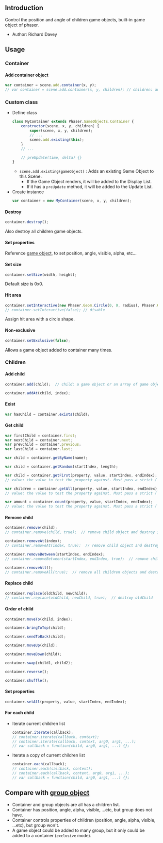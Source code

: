 ## Introduction

Control the position and angle of children game objects, built-in game object of phaser.

- Author: Richard Davey

## Usage

### Container

#### Add container object

```javascript
var container = scene.add.container(x, y);
// var container = scene.add.container(x, y, children); // children: an array of game object
```

### Custom class

- Define class
    ```javascript
    class MyContainer extends Phaser.GameObjects.Container {
        constructor(scene, x, y, children) {
            super(scene, x, y, children);
            // ...
            scene.add.existing(this);
        }
        // ...

        // preUpdate(time, delta) {}
    }
    ```
    - `scene.add.existing(gameObject)` : Adds an existing Game Object to this Scene.
        - If the Game Object renders, it will be added to the Display List.
        - If it has a `preUpdate` method, it will be added to the Update List.
- Create instance
    ```javascript
    var container = new MyContainer(scene, x, y, children);
    ```

#### Destroy

```javascript
container.destroy();
```

Also destroy all children game objects.

#### Set properties

Reference [game object](gameobject.md), to set position, angle, visible, alpha, etc...

#### Set size

```javascript
container.setSize(width, height);
```

Default size is 0x0.

#### Hit area

```javascript
container.setInteractive(new Phaser.Geom.Circle(0, 0, radius), Phaser.Geom.Circle.Contains);
// container.setInteractive(false); // disable
```

Assign hit area with a circle shape.

#### Non-exclusive

```javascript
container.setExclusive(false);
```

Allows a game object added to container many times.

### Children

#### Add child

```javascript
container.add(child);  // child: a game object or an array of game objects
```

```javascript
container.addAt(child, index);
```

#### Exist

```javascript
var hasChild = container.exists(child);
```

#### Get child

```javascript
var firstChild = container.first;
var nextChild = container.next;
var prevChild = container.previous;
var lastChild = container.last;
```

```javascript
var child = container.getByName(name);
```

```javascript
var child = container.getRandom(startIndex, length);
```

```javascript
var child = container.getFirst(property, value, startIndex, endIndex);
// value: the value to test the property against. Must pass a strict (`===`) comparison check.
```

```javascript
var children = container.getAll(property, value, startIndex, endIndex);
// value: the value to test the property against. Must pass a strict (`===`) comparison check.
```

```javascript
var amount = container.count(property, value, startIndex, endIndex);
// value: the value to test the property against. Must pass a strict (`===`) comparison check.
```

#### Remove child

```javascript
container.remove(child);
// container.remove(child, true);  // remove child object and destroy it
```

```javascript
container.removeAt(index);
// container.removeAt(index, true);  // remove child object and destroy it
```

```javascript
container.removeBetween(startIndex, endIndex);
// container.removeBetween(startIndex, endIndex, true);  // remove children objects and destroy them
```

```javascript
container.removeAll();
// container.removeAll(true);  // remove all children objects and destroy them
```

#### Replace child

```javascript
container.replace(oldChild, newChild);
// container.replace(oldChild, newChild, true);  // destroy oldChild
```

#### Order of child

```javascript
container.moveTo(child, index);
```

```javascript
container.bringToTop(child);
```

```javascript
container.sendToBack(child);
```

```javascript
container.moveUp(child);
```

```javascript
container.moveDown(child);
```

```javascript
container.swap(child1, child2);
```

```javascript
container.reverse();
```

```javascript
container.shuffle();
```

#### Set properties

```javascript
container.setAll(property, value, startIndex, endIndex);
```

#### For each child

- Iterate current children list
    ```javascript
    container.iterate(callback);
    // container.iterate(callback, context);
    // container.iterate(callback, context, arg0, arg1, ...);
    // var callback = function(child, arg0, arg1, ...) {};
    ```
- Iterate a copy of current children list
    ```javascript
    container.each(callback);
    // container.each(callback, context);
    // container.each(callback, context, arg0, arg1, ...);
    // var callback = function(child, arg0, arg1, ...) {};
    ```

## Compare with [group object](group.md)

- Container and group objects are all has a children list.
- Container has position, angle, alpha, visible, ...etc, but group does not have.
- Container controls properties of children (position, angle, alpha, visible, ...etc), but group won't.
- A game object could be added to many group, but it only could be added to a container (`exclusive` mode).